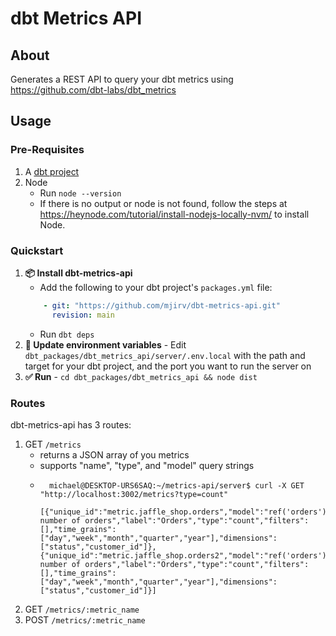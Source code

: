 # dbt Metrics API

## About
Generates a REST API to query your dbt metrics using https://github.com/dbt-labs/dbt_metrics

## Usage
### Pre-Requisites
1. A [dbt project](https://docs.getdbt.com/tutorial/setting-up)
2. Node
    - Run `node --version`
    - If there is no output or node is not found, follow the steps at https://heynode.com/tutorial/install-nodejs-locally-nvm/ to install Node.
### Quickstart
1. **📦 Install dbt-metrics-api**
    - Add the following to your dbt project's `packages.yml` file:
    ```yaml
        - git: "https://github.com/mjirv/dbt-metrics-api.git"
          revision: main
    ```
    - Run `dbt deps`
2. **🌄 Update environment variables** - Edit `dbt_packages/dbt_metrics_api/server/.env.local` with the path and target for your dbt project, and the port you want to run the server on
3. **✅ Run** - `cd dbt_packages/dbt_metrics_api && node dist`
### Routes
dbt-metrics-api has 3 routes:
1. GET `/metrics`
    - returns a JSON array of you metrics
    - supports "name", "type", and "model" query strings
    - ```
        michael@DESKTOP-URS6SAQ:~/metrics-api/server$ curl -X GET "http://localhost:3002/metrics?type=count"
            [{"unique_id":"metric.jaffle_shop.orders","model":"ref('orders')","name":"orders","description":"The number of orders","label":"Orders","type":"count","filters":[],"time_grains":["day","week","month","quarter","year"],"dimensions":["status","customer_id"]},{"unique_id":"metric.jaffle_shop.orders2","model":"ref('orders')","name":"orders2","description":"The number of orders","label":"Orders","type":"count","filters":[],"time_grains":["day","week","month","quarter","year"],"dimensions":["status","customer_id"]}]
        ```
2. GET `/metrics/:metric_name`
3. POST `/metrics/:metric_name`
